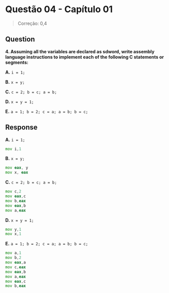 # Questão 04 - Capítulo 01

>  Correção: 0,4

## Question

**<p>4. Assuming all the variables are declared as sdword, write assembly language instructions to implement each of the following C statements or segments:</p>**
**<p>A.** ``i = 1;``</p>
**<p>B.** ``x = y;``</p>
**<p>C.** ``c = 2; b = c; a = b;``</p>
**<p>D.** ``x = y = 1;``</p>
**<p>E.** ``a = 1; b = 2; c = a; a = b; b = c;``</p>

## Response

**<p>A.** ``i = 1;``</p>

```asm
mov i,1
```

**<p>B.** ``x = y;``</p>

```asm
mov eax, y
mov x, eax
```

**<p>C.** ``c = 2; b = c; a = b;``</p>

```asm
mov c,2
mov eax,c
mov b,eax
mov eax,b
mov a,eax
```

**<p>D.** ``x = y = 1;``</p>

```asm
mov y,1
mov x,1
```

**<p>E.** ``a = 1; b = 2; c = a; a = b; b = c;``</p>

```asm
mov a,1
mov b,2
mov eax,a
mov c,eax
mov eax,b
mov a,eax
mov eax,c
mov b,eax
```
